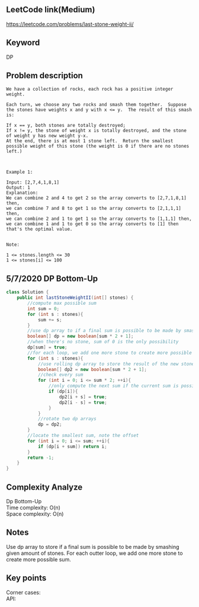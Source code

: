 ## LeetCode link(Medium)
https://leetcode.com/problems/last-stone-weight-ii/

## Keyword
DP

## Problem description
```
We have a collection of rocks, each rock has a positive integer weight.

Each turn, we choose any two rocks and smash them together.  Suppose the stones have weights x and y with x <= y.  The result of this smash is:

If x == y, both stones are totally destroyed;
If x != y, the stone of weight x is totally destroyed, and the stone of weight y has new weight y-x.
At the end, there is at most 1 stone left.  Return the smallest possible weight of this stone (the weight is 0 if there are no stones left.)

 

Example 1:

Input: [2,7,4,1,8,1]
Output: 1
Explanation: 
We can combine 2 and 4 to get 2 so the array converts to [2,7,1,8,1] then,
we can combine 7 and 8 to get 1 so the array converts to [2,1,1,1] then,
we can combine 2 and 1 to get 1 so the array converts to [1,1,1] then,
we can combine 1 and 1 to get 0 so the array converts to [1] then that's the optimal value.
 

Note:

1 <= stones.length <= 30
1 <= stones[i] <= 100
```

## 5/7/2020 DP Bottom-Up

```java
class Solution {
    public int lastStoneWeightII(int[] stones) {
        //compute max possible sum
        int sum = 0;
        for (int s : stones){
            sum += s;
        }
        //use dp array to if a final sum is possible to be made by smashing given amount of stones
        boolean[] dp = new boolean[sum * 2 + 1];
        //when there's no stone, sum of 0 is the only possibility
        dp[sum] = true;
        //for each loop, we add one more stone to create more possible sum
        for (int s : stones){
            //use rolling dp array to store the result of the new stone is added
            boolean[] dp2 = new boolean[sum * 2 + 1];
            //check every sum
            for (int i = 0; i <= sum * 2; ++i){
                //only compute the next sum if the current sum is possible
                if (dp[i]){
                    dp2[i + s] = true;
                    dp2[i - s] = true;
                }
            }
            //rotate two dp arrays
            dp = dp2;
        }
        //locate the smallest sum, note the offset
        for (int i = 0; i <= sum; ++i){
            if (dp[i + sum]) return i;
        }
        return -1;
    }
}
```

## Complexity Analyze
Dp Bottom-Up\
Time complexity: O(n)\
Space complexity: O(n)

## Notes
Use dp array to store if a final sum is possible to be made by smashing given amount of stones. For each outter loop, we add one more stone to create more possible sum.

## Key points
Corner cases: \
API:

